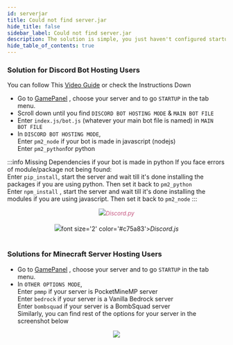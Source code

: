 ```yaml
---
id: serverjar
title: Could not find server.jar
hide_title: false
sidebar_label: Could not find server.jar
description: The solution is simple, you just haven't configured startup settings correctly
hide_table_of_contents: true
---
```


###  Solution for Discord Bot Hosting Users
You can follow This [Video Guide](https://www.youtube.com/watch?v=94keRJ6tQ9E) or check the Instructions Down


- Go to [GamePanel](https://gp.falixnodes.net) , choose your server and to go `STARTUP` in the tab menu.
- Scroll down until you find `DISCORD BOT HOSTING MODE` & `MAIN BOT FILE`
- Enter `index.js/bot.js` (whatever your main bot file is named) in `MAIN BOT FILE`
- In `DISCORD BOT HOSTING MODE`,<br/>
Enter `pm2_node` if your bot is made in javascript (nodejs)<br/>
Enter `pm2_python`for python<br/>

:::info Missing Dependencies
if your bot is made in python If you face errors of module/package not being found:<br/>
Enter `pip_install`, start the server and wait till it's done installing the packages if you are using python. Then set it back to `pm2_python`<br/>
Enter `npm_install` , start the server and wait till it's done installing the modules if you are using javascript. Then set it back to `pm2_node`
:::

<center><img src={require('../assets/dpython.png').default} /><font size='2' color='#c75a83'><i>Discord.py</i></font><br/><br/></center>
<center><img src={require('../assets/djs.png').default} />font size='2' color='#c75a83'><i>Discord.js</i></font></center><br/>

###  Solutions for Minecraft Server Hosting Users

- Go to [GamePanel](https://gp.falixnodes.net) , choose your server and to go `STARTUP` in the tab menu.
- In `OTHER OPTIONS MODE`,<br/>
Enter `pmmp` if your server is PocketMineMP server<br/>
Enter `bedrock` if your server is a Vanilla Bedrock server<br/>
Enter `bombsquad` if your server is a BombSquad server<br/>
Similarly, you can find rest of the options for your server in the screenshot below<br/>
<center><img src={require('../assets/options.png').default} /></center>
